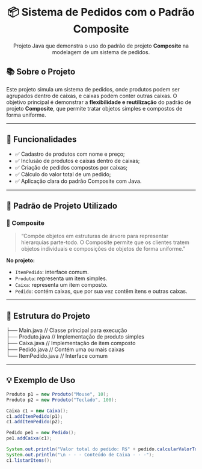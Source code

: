 <h1 align="center">📦 Sistema de Pedidos com o Padrão Composite</h1>

<p align="center">
  Projeto Java que demonstra o uso do padrão de projeto <strong>Composite</strong> na modelagem de um sistema de pedidos.
</p>

## 📚 Sobre o Projeto

Este projeto simula um sistema de pedidos, onde produtos podem ser agrupados dentro de caixas, e caixas podem conter outras caixas. O objetivo principal é demonstrar a **flexibilidade e reutilização** do padrão de projeto **Composite**, que permite tratar objetos simples e compostos de forma uniforme.

---

## 🎯 Funcionalidades

- ✅ Cadastro de produtos com nome e preço;
- ✅ Inclusão de produtos e caixas dentro de caixas;
- ✅ Criação de pedidos compostos por caixas;
- ✅ Cálculo do valor total de um pedido;
- ✅ Aplicação clara do padrão Composite com Java.

---

## 🧠 Padrão de Projeto Utilizado

### 🧩 Composite

> “Compõe objetos em estruturas de árvore para representar hierarquias parte-todo. O Composite permite que os clientes tratem objetos individuais e composições de objetos de forma uniforme.”

**No projeto:**

- `ItemPedido`: interface comum.
- `Produto`: representa um item simples.
- `Caixa`: representa um item composto.
- `Pedido`: contém caixas, que por sua vez contêm itens e outras caixas.

---

## 📁 Estrutura do Projeto
├── Main.java // Classe principal para execução <br>
├── Produto.java // Implementação de produto simples  <br>
├── Caixa.java // Implementação de item composto  <br>
├── Pedido.java // Contém uma ou mais caixas  <br>
└── ItemPedido.java // Interface comum  <br>


---

## 💡 Exemplo de Uso

```java
Produto p1 = new Produto("Mouse", 10);
Produto p2 = new Produto("Teclado", 100);

Caixa c1 = new Caixa();
c1.addItemPedido(p1);
c1.addItemPedido(p2);

Pedido pe1 = new Pedido();
pe1.addCaixa(c1);

System.out.println("Valor total do pedido: R$" + pedido.calcularValorTotal());
System.out.println("\n - - - Conteúdo de Caixa - - -");
c1.listarItens();
